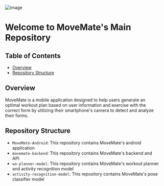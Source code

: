 ![image](https://github.com/pdshi/.github/assets/85791158/20da3d4c-d0d5-4958-a00c-957b13e4e484)
# Welcome to MoveMate's Main Repository

## Table of Contents

- [Overview](#overview)
- [Repository Structure](#repository-structure)

## Overview
MoveMate is a mobile application designed to help users generate an optimal workout plan based on user information and exercise with the correct form by utilizing their smartphone's camera to detect and analyze their forms.

## Repository Structure
- `MoveMate-Android`: This repository contains MoveMate's android application
- `movemate-backend`: This repository contains MoveMate's backend and API
- `wo-planner-model`: This repository contains MoveMate's workout planner and activity recognition model
- `activity-recognition-model`: This repository contains MoveMate's pose classifier model
